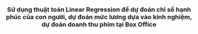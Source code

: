 <h3 style="text-align: center">Sử dụng thuật toán Linear Regression để dự đoán chỉ số hạnh phúc của con người, dự đoán mức lương dựa vào kinh nghiệm,  dự đoán doanh thu phim tại Box Office</h3>
